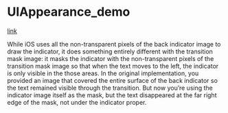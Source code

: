 # UIAppearance_demo
[link](https://www.raywenderlich.com/108766/uiappearance-tutorial)

While iOS uses all the non-transparent pixels of the back indicator image to draw the indicator, it does something entirely different with the transition mask image: it masks the indicator with the non-transparent pixels of the transition mask image so that when the text moves to the left, the indicator is only visible in the those areas.
In the original implementation, you provided an image that covered the entire surface of the back indicator so the text remained visible through the transition. But now you’re using the indicator image itself as the mask, but the text disappeared at the far right edge of the mask, not under the indicator proper.


